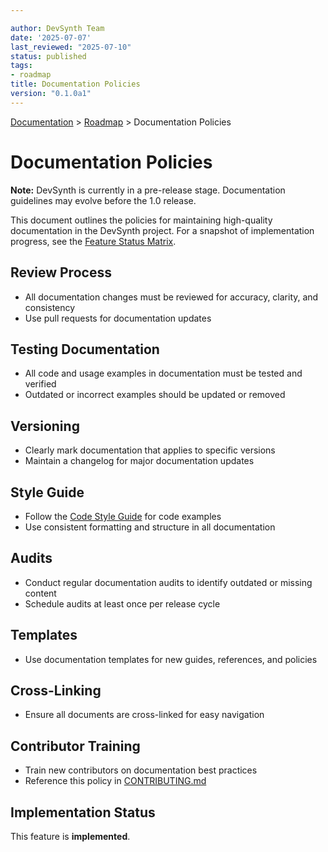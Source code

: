 ```yaml
---

author: DevSynth Team
date: '2025-07-07'
last_reviewed: "2025-07-10"
status: published
tags:
- roadmap
title: Documentation Policies
version: "0.1.0a1"
---
```

<div class="breadcrumbs">
<a href="../index.md">Documentation</a> &gt; <a href="index.md">Roadmap</a> &gt; Documentation Policies
</div>

# Documentation Policies

**Note:** DevSynth is currently in a pre-release stage. Documentation guidelines may evolve before the 1.0 release.

This document outlines the policies for maintaining high-quality documentation in the DevSynth project. For a snapshot of implementation progress, see the [Feature Status Matrix](../implementation/feature_status_matrix.md).

## Review Process

- All documentation changes must be reviewed for accuracy, clarity, and consistency
- Use pull requests for documentation updates

## Testing Documentation

- All code and usage examples in documentation must be tested and verified
- Outdated or incorrect examples should be updated or removed

## Versioning

- Clearly mark documentation that applies to specific versions
- Maintain a changelog for major documentation updates

## Style Guide

- Follow the [Code Style Guide](../developer_guides/code_style.md) for code examples
- Use consistent formatting and structure in all documentation

## Audits

- Conduct regular documentation audits to identify outdated or missing content
- Schedule audits at least once per release cycle

## Templates

- Use documentation templates for new guides, references, and policies

## Cross-Linking

- Ensure all documents are cross-linked for easy navigation

## Contributor Training

- Train new contributors on documentation best practices
- Reference this policy in [CONTRIBUTING.md](../../CONTRIBUTING.md)
## Implementation Status

This feature is **implemented**.
